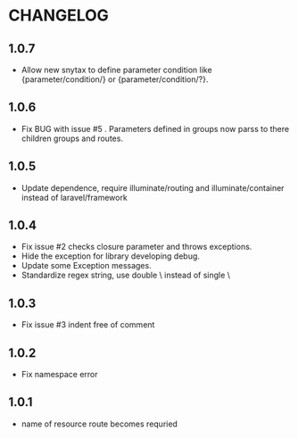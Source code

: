 CHANGELOG
================================

## 1.0.7
* Allow new snytax to define parameter condition like {parameter/condition/} or {parameter/condition/?}.

## 1.0.6
* Fix BUG with issue #5 . Parameters defined in groups now parss to there children groups and routes.

## 1.0.5
* Update dependence, require illuminate/routing and illuminate/container instead of laravel/framework

## 1.0.4
* Fix issue #2 checks closure parameter and throws exceptions.
* Hide the exception for library developing debug.
* Update some Exception messages.
* Standardize regex string, use double \\ instead of single \\

## 1.0.3
* Fix issue #3 indent free of comment

## 1.0.2
* Fix namespace error

## 1.0.1
* name of resource route becomes requried
